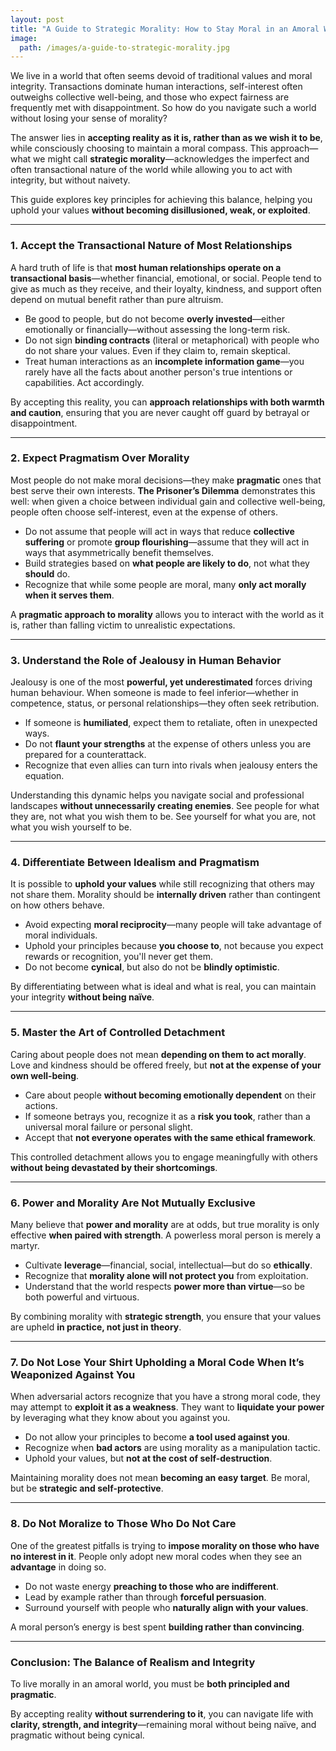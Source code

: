 ```yaml
---
layout: post
title: "A Guide to Strategic Morality: How to Stay Moral in an Amoral World"
image:
  path: /images/a-guide-to-strategic-morality.jpg
---
```


We live in a world that often seems devoid of traditional values and moral integrity. Transactions dominate human interactions, self-interest often outweighs collective well-being, and those who expect fairness are frequently met with disappointment. So how do you navigate such a world without losing your sense of morality?

The answer lies in **accepting reality as it is, rather than as we wish it to be**, while consciously choosing to maintain a moral compass. This approach—what we might call **strategic morality**—acknowledges the imperfect and often transactional nature of the world while allowing you to act with integrity, but without naivety.

This guide explores key principles for achieving this balance, helping you uphold your values **without becoming disillusioned, weak, or exploited**.

---

### 1. Accept the Transactional Nature of Most Relationships

A hard truth of life is that **most human relationships operate on a transactional basis**—whether financial, emotional, or social. People tend to give as much as they receive, and their loyalty, kindness, and support often depend on mutual benefit rather than pure altruism.

- Be good to people, but do not become **overly invested**—either emotionally or financially—without assessing the long-term risk.
- Do not sign **binding contracts** (literal or metaphorical) with people who do not share your values. Even if they claim to, remain skeptical.
- Treat human interactions as an **incomplete information game**—you rarely have all the facts about another person's true intentions or capabilities. Act accordingly.

By accepting this reality, you can **approach relationships with both warmth and caution**, ensuring that you are never caught off guard by betrayal or disappointment.

---

### 2. Expect Pragmatism Over Morality

Most people do not make moral decisions—they make **pragmatic** ones that best serve their own interests. **The Prisoner’s Dilemma** demonstrates this well: when given a choice between individual gain and collective well-being, people often choose self-interest, even at the expense of others.

- Do not assume that people will act in ways that reduce **collective suffering** or promote **group flourishing**—assume that they will act in ways that asymmetrically benefit themselves.
- Build strategies based on **what people are likely to do**, not what they **should** do.
- Recognize that while some people are moral, many **only act morally when it serves them**.

A **pragmatic approach to morality** allows you to interact with the world as it is, rather than falling victim to unrealistic expectations.

---

### 3. Understand the Role of Jealousy in Human Behavior

Jealousy is one of the most **powerful, yet underestimated** forces driving human behaviour. When someone is made to feel inferior—whether in competence, status, or personal relationships—they often seek retribution.

- If someone is **humiliated**, expect them to retaliate, often in unexpected ways.
- Do not **flaunt your strengths** at the expense of others unless you are prepared for a counterattack.
- Recognize that even allies can turn into rivals when jealousy enters the equation.

Understanding this dynamic helps you navigate social and professional landscapes **without unnecessarily creating enemies**. See people for what they are, not  what you wish them to be. See yourself for what you are, not what you wish yourself to be.

---

### 4. Differentiate Between Idealism and Pragmatism

It is possible to **uphold your values** while still recognizing that others may not share them. Morality should be **internally driven** rather than contingent on how others behave.

- Avoid expecting **moral reciprocity**—many people will take advantage of moral individuals.
- Uphold your principles because **you choose to**, not because you expect rewards or recognition, you'll never get them.
- Do not become **cynical**, but also do not be **blindly optimistic**.

By differentiating between what is ideal and what is real, you can maintain your integrity **without being naïve**.

---

### 5. Master the Art of Controlled Detachment

Caring about people does not mean **depending on them to act morally**. Love and kindness should be offered freely, but **not at the expense of your own well-being**.

- Care about people **without becoming emotionally dependent** on their actions.
- If someone betrays you, recognize it as a **risk you took**, rather than a universal moral failure or personal slight.
- Accept that **not everyone operates with the same ethical framework**.

This controlled detachment allows you to engage meaningfully with others **without being devastated by their shortcomings**.

---

### 6. Power and Morality Are Not Mutually Exclusive

Many believe that **power and morality** are at odds, but true morality is only effective **when paired with strength**. A powerless moral person is merely a martyr.

- Cultivate **leverage**—financial, social, intellectual—but do so **ethically**.
- Recognize that **morality alone will not protect you** from exploitation.
- Understand that the world respects **power more than virtue**—so be both powerful and virtuous.

By combining morality with **strategic strength**, you ensure that your values are upheld **in practice, not just in theory**.

---

### 7. Do Not Lose Your Shirt Upholding a Moral Code When It’s Weaponized Against You

When adversarial actors recognize that you have a strong moral code, they may attempt to **exploit it as a weakness**. They want to **liquidate your power** by leveraging what they know about you against you.

- Do not allow your principles to become **a tool used against you**.
- Recognize when **bad actors** are using morality as a manipulation tactic.
- Uphold your values, but **not at the cost of self-destruction**.

Maintaining morality does not mean **becoming an easy target**. Be moral, but be **strategic and self-protective**.

---

### 8. Do Not Moralize to Those Who Do Not Care

One of the greatest pitfalls is trying to **impose morality on those who have no interest in it**. People only adopt new moral codes when they see an **advantage** in doing so.

- Do not waste energy **preaching to those who are indifferent**.
- Lead by example rather than through **forceful persuasion**.
- Surround yourself with people who **naturally align with your values**.

A moral person’s energy is best spent **building rather than convincing**.

---

### Conclusion: The Balance of Realism and Integrity

To live morally in an amoral world, you must be **both principled and pragmatic**.

By accepting reality **without surrendering to it**, you can navigate life with **clarity, strength, and integrity**—remaining moral without being naïve, and pragmatic without being cynical.


